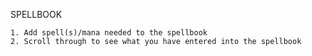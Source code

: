 SPELLBOOK

    1. Add spell(s)/mana needed to the spellbook
    2. Scroll through to see what you have entered into the spellbook
